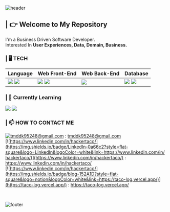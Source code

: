 
![header](https://capsule-render.vercel.app/api?type=Waving&color=0:bfb8da,100:7097a8&height=100&section=header)
## | 👉 Welcome to My Repository
 I'm a Business Driven Software Developer.  
 Interested In **User Experiences, Data, Domain, Business.**

### | 🖥️ TECH
|Language|Web Front-End|Web Back-End|Database
|------|---------|---|---|
| <img src="https://img.shields.io/badge/Java-007396?style=flat&logo=Java&logoColor=white" /> <img src="https://img.shields.io/badge/JavaScript-F7DF1E?style=flat&logo=JavaScript&logoColor=white" /> | <img src="https://img.shields.io/badge/Vue.js-4FC08D?style=flat&logo=Vue.js&logoColor=white"/> <img src="https://img.shields.io/badge/React-61dafb?style=flat&logo=React&logoColor=white"/> | <img src="https://img.shields.io/badge/Spring-6DB33F?style=flat&logo=Spring&logoColor=white" /> | <img src="https://img.shields.io/badge/MySql-4479A1?style=flat&logo=MySql&logoColor=white" /> <img src="https://img.shields.io/badge/Postgresql-4169E1?style=flat&logo=Postgresql&logoColor=white" />

### | 🌱 Currently Learning

<img src="https://img.shields.io/badge/Java-007396?style=flat&logo=Java&logoColor=white" /> <img src="https://img.shields.io/badge/GraphQl-E10098?style=flat&logo=GraphQl&logoColor=white" />


### | 📫  HOW TO CONTACT ME
[![tmddk95248@gmail.com](https://img.shields.io/badge/Gmail-d14836?style=flat-square&logo=Gmail&logoColor=white&link=mailto:tmddk95248@gmail.com)](mailto:tmddk95248@gmail.com) : tmddk95248@gmail.com  
[![https://www.linkedin.com/in/hackertaco/](https://img.shields.io/badge/LinkedIn-0a66c2?style=flat-square&logo=LinkedIn&logoColor=white&link=https://www.linkedin.com/in/hackertaco/)](https://www.linkedin.com/in/hackertaco/) : https://www.linkedin.com/in/hackertaco/  
[![https://www.linkedin.com/in/hackertaco/](https://img.shields.io/badge/blog-152A1D?style=flat-square&logo=notion&logoColor=white&link=https://taco-log.vercel.app/)](https://taco-log.vercel.app/) : https://taco-log.vercel.app/

<br/>

![footer](https://capsule-render.vercel.app/api?type=soft&color=0:d1d1d1,100:7097a8&height=100&section=header&text=👇%20About%20My%20Project%20👇&fontSize=40&animation=twinkling&fontColor=455054)
